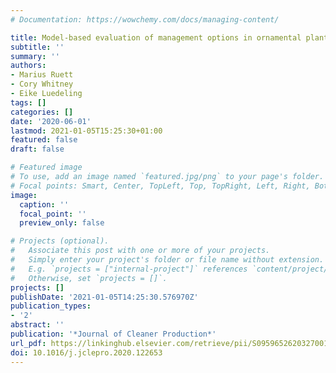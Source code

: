```yaml
---
# Documentation: https://wowchemy.com/docs/managing-content/

title: Model-based evaluation of management options in ornamental plant nurseries
subtitle: ''
summary: ''
authors:
- Marius Ruett
- Cory Whitney
- Eike Luedeling
tags: []
categories: []
date: '2020-06-01'
lastmod: 2021-01-05T15:25:30+01:00
featured: false
draft: false

# Featured image
# To use, add an image named `featured.jpg/png` to your page's folder.
# Focal points: Smart, Center, TopLeft, Top, TopRight, Left, Right, BottomLeft, Bottom, BottomRight.
image:
  caption: ''
  focal_point: ''
  preview_only: false

# Projects (optional).
#   Associate this post with one or more of your projects.
#   Simply enter your project's folder or file name without extension.
#   E.g. `projects = ["internal-project"]` references `content/project/deep-learning/index.md`.
#   Otherwise, set `projects = []`.
projects: []
publishDate: '2021-01-05T14:25:30.576970Z'
publication_types:
- '2'
abstract: ''
publication: '*Journal of Cleaner Production*'
url_pdf: https://linkinghub.elsevier.com/retrieve/pii/S0959652620327001
doi: 10.1016/j.jclepro.2020.122653
---
```

